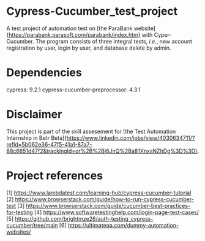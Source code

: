 # Cypress-Cucumber_test_project
A test project of automation test on [the ParaBank website]{https://parabank.parasoft.com/parabank/index.htm} with Cyper-Cucumber. The program consists of three integral tests, _i.e._, new account registration by user, login by user, and database delete by admin.

# Dependencies
cypress: 9.2.1
cypress-cucumber-preprocessor: 4.3.1

# Disclaimer
This project is part of the skill assesement for [the Test Automation Internship in Betr Beta]{https://www.linkedin.com/jobs/view/4030634711/?refId=5b062e36-47f5-41a1-87a7-88c6651d47f2&trackingId=or%2B%2Bj6JnQ%2Ba81XnxsNZhDg%3D%3D}.

# Project references
[1] https://www.lambdatest.com/learning-hub/cypress-cucumber-tutorial
[2] https://www.browserstack.com/guide/how-to-run-cypress-cucumber-test
[3] https://www.browserstack.com/guide/cucumber-best-practices-for-testing
[4] https://www.softwaretestinghelp.com/login-page-test-cases/
[5] https://github.com/brightmze26/auth-testing_cypress-cucumber/tree/main
[6] https://ultimateqa.com/dummy-automation-websites/
